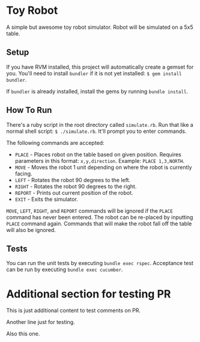 # Toy Robot

A simple but awesome toy robot simulator. Robot will be simulated on a 5x5 table.

## Setup

If you have RVM installed, this project will automatically create a gemset for you. You'll need to install `bundler` if it is not yet installed: `$ gem install bundler`.

If `bundler` is already installed, install the gems by running `bundle install`.

## How To Run

There's a ruby script in the root directory called `simulate.rb`. Run that like a normal shell script: `$ ./simulate.rb`. It'll prompt you to enter commands.

The following commands are accepted:

- `PLACE` - Places robot on the table based on given position. Requires parameters in this format: `x,y,direction`. Example: `PLACE 1,3,NORTH`.
- `MOVE` - Moves the robot 1 unit depending on where the robot is currently facing.
- `LEFT` - Rotates the robot 90 degrees to the left.
- `RIGHT` - Rotates the robot 90 degrees to the right.
- `REPORT` - Prints out current position of the robot.
- `EXIT` - Exits the simulator.

`MOVE`, `LEFT`, `RIGHT`, and `REPORT` commands will be ignored if the `PLACE` command has never been entered. The robot can be re-placed by inputting `PLACE` command again. Commands that will make the robot fall off the table will also be ignored.

## Tests

You can run the unit tests by executing `bundle exec rspec`. Acceptance test can be run by executing `bundle exec cucumber`.

# Additional section for testing PR

This is just additional content to test comments on PR.

Another line just for testing.

Also this one.
